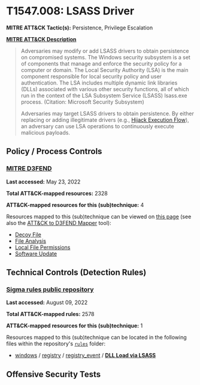 # T1547.008: LSASS Driver
**MITRE ATT&CK Tactic(s):** Persistence, Privilege Escalation

**[MITRE ATT&CK Description](https://attack.mitre.org/techniques/T1547/008)**
<blockquote>Adversaries may modify or add LSASS drivers to obtain persistence on compromised systems. The Windows security subsystem is a set of components that manage and enforce the security policy for a computer or domain. The Local Security Authority (LSA) is the main component responsible for local security policy and user authentication. The LSA includes multiple dynamic link libraries (DLLs) associated with various other security functions, all of which run in the context of the LSA Subsystem Service (LSASS) lsass.exe process. (Citation: Microsoft Security Subsystem)

Adversaries may target LSASS drivers to obtain persistence. By either replacing or adding illegitimate drivers (e.g., [Hijack Execution Flow](https://attack.mitre.org/techniques/T1574)), an adversary can use LSA operations to continuously execute malicious payloads.</blockquote>

## Policy / Process Controls
### [MITRE D3FEND](https://d3fend.mitre.org/)
**Last accessed:** May 23, 2022

**Total ATT&CK-mapped resources:** 2328

**ATT&CK-mapped resources for this (sub)technique:** 4

Resources mapped to this (sub)technique can be viewed on [this page](https://d3fend.mitre.org/) (see also the [ATT&CK to D3FEND Mapper](https://d3fend.mitre.org/tools/attack-mapper) tool):

* [Decoy File](https://d3fend.mitre.org/technique/d3f:DecoyFile)
* [File Analysis](https://d3fend.mitre.org/technique/d3f:FileAnalysis)
* [Local File Permissions](https://d3fend.mitre.org/technique/d3f:LocalFilePermissions)
* [Software Update](https://d3fend.mitre.org/technique/d3f:SoftwareUpdate)

## Technical Controls (Detection Rules)
### [Sigma rules public repository](https://github.com/SigmaHQ/sigma)
**Last accessed:** August 09, 2022

**Total ATT&CK-mapped rules:** 2578

**ATT&CK-mapped resources for this (sub)technique:** 1

Resources mapped to this (sub)technique can be located in the following files within the repository's <code>[rules](https://github.com/SigmaHQ/sigma/tree/master/rules)</code> folder:

* [windows](https://github.com/SigmaHQ/sigma/tree/master/rules/windows/) / [registry](https://github.com/SigmaHQ/sigma/tree/master/rules/windows/registry/) / [registry_event](https://github.com/SigmaHQ/sigma/tree/master/rules/windows/registry/registry_event/) / **[DLL Load via LSASS](https://github.com/SigmaHQ/sigma/blob/master/rules/windows/registry/registry_event/registry_event_susp_lsass_dll_load.yml)**


## Offensive Security Tests
